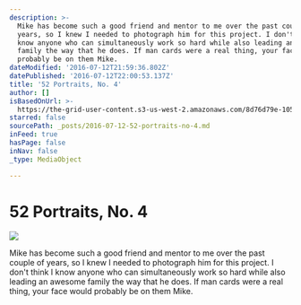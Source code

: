 ```yaml
---
description: >-
  Mike has become such a good friend and mentor to me over the past couple of
  years, so I knew I needed to photograph him for this project. I don't think I
  know anyone who can simultaneously work so hard while also leading an awesome
  family the way that he does. If man cards were a real thing, your face would
  probably be on them Mike.
dateModified: '2016-07-12T21:59:36.802Z'
datePublished: '2016-07-12T22:00:53.137Z'
title: '52 Portraits, No. 4'
author: []
isBasedOnUrl: >-
  https://the-grid-user-content.s3-us-west-2.amazonaws.com/8d76d79e-1056-4271-8a38-3a38cbe8e3ed.jpg
starred: false
sourcePath: _posts/2016-07-12-52-portraits-no-4.md
inFeed: true
hasPage: false
inNav: false
_type: MediaObject

---
```

# 52 Portraits, No. 4
![](https://the-grid-user-content.s3-us-west-2.amazonaws.com/8d76d79e-1056-4271-8a38-3a38cbe8e3ed.jpg)

Mike has become such a good friend and mentor to me over the past couple of years, so I knew I needed to photograph him for this project. I don't think I know anyone who can simultaneously work so hard while also leading an awesome family the way that he does. If man cards were a real thing, your face would probably be on them Mike.